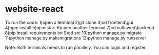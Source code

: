 # website-react

To run the code:
          1)open a terminal
          2)git clone
          3)cd frontend\gui\
          4)npm install
          5)npm start
          6)open another terminal
          7)cd outlawed\backend\
          8)pip install requirements.txt
          9)cd src
          10)python manage.py migrate
          11)python manage.py makemigrations
          12)python manage.py runserver


Note: Both terminals needs to run parallely.
You can login and register.
